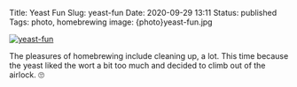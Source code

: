 Title: Yeast Fun
Slug: yeast-fun
Date: 2020-09-29 13:11
Status: published
Tags: photo, homebrewing
image: {photo}yeast-fun.jpg

[![yeast-fun]({photo}yeast-fun.jpg "yeast-fun")]({static}/pic/yeast-fun.jpg)


The pleasures of homebrewing include cleaning up, a lot. This time because the yeast
liked the wort a bit too much and decided to climb out of the airlock. 🙄

